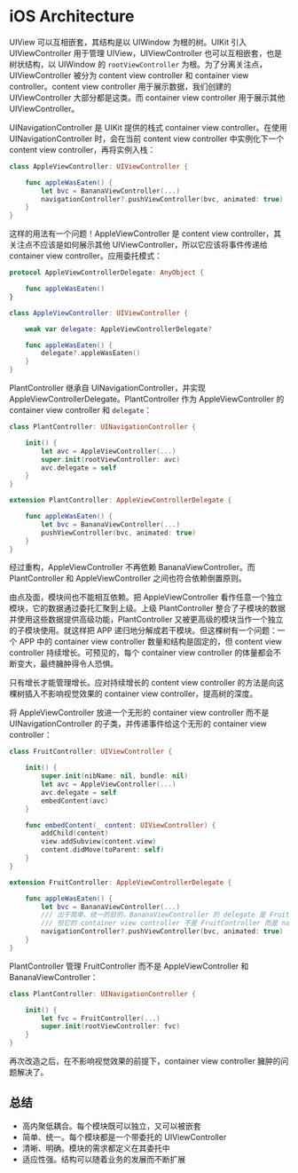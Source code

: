 # iOS Architecture

UIView 可以互相嵌套，其结构是以 UIWindow 为根的树。UIKit 引入 UIViewController 用于管理 UIView，UIViewController 也可以互相嵌套，也是树状结构，以 UIWindow 的 `rootViewController` 为根。为了分离关注点，UIViewController 被分为 content view controller 和 container view controller。content view controller 用于展示数据，我们创建的 UIViewController 大部分都是这类。而 container view controller 用于展示其他 UIViewController。

UINavigationController 是 UIKit 提供的栈式 container view controller。在使用 UINavigationController 时，会在当前 content view controller 中实例化下一个 content view controller，再将实例入栈：

```swift
class AppleViewController: UIViewController {

    func appleWasEaten() {
        let bvc = BananaViewController(...)
        navigationController?.pushViewController(bvc, animated: true)
    }
}
```

这样的用法有一个问题！AppleViewController 是 content view controller，其关注点不应该是如何展示其他 UIViewController，所以它应该将事件传递给 container view controller。应用委托模式：

```swift
protocol AppleViewControllerDelegate: AnyObject {

    func appleWasEaten()
}

class AppleViewController: UIViewController {

    weak var delegate: AppleViewControllerDelegate?

    func appleWasEaten() {
        delegate?.appleWasEaten()
    }
}
```

PlantController 继承自 UINavigationController，并实现 AppleViewControllerDelegate。PlantController 作为 AppleViewController 的 container view controller 和 `delegate`：

```swift
class PlantController: UINavigationController {

    init() {
        let avc = AppleViewController(...)
        super.init(rootViewController: avc)
        avc.delegate = self
    }
}

extension PlantController: AppleViewControllerDelegate {

    func appleWasEaten() {
        let bvc = BananaViewController(...)
        pushViewController(bvc, animated: true)
    }
}
```

经过重构，AppleViewController 不再依赖 BananaViewController。而 PlantController 和 AppleViewController 之间也符合依赖倒置原则。

由点及面，模块间也不能相互依赖。把 AppleViewController 看作任意一个独立模块，它的数据通过委托汇聚到上级。上级 PlantController 整合了子模块的数据并使用这些数据提供高级功能，PlantController 又被更高级的模块当作一个独立的子模块使用。就这样把 APP 递归地分解成若干模块。但这棵树有一个问题：一个 APP 中的 container view controller 数量和结构是固定的，但 content view controller 持续增长。可预见的，每个 container view controller 的体量都会不断变大，最终臃肿得令人恐惧。

只有增长才能管理增长。应对持续增长的 content view controller 的方法是向这棵树插入不影响视觉效果的 container view controller，提高树的深度。

将 AppleViewController 放进一个无形的 container view controller 而不是 UINavigationController 的子类，并传递事件给这个无形的 container view controller：

```swift
class FruitController: UIViewController {

    init() {
        super.init(nibName: nil, bundle: nil)
        let avc = AppleViewController(...)
        avc.delegate = self
        embedContent(avc)
    }

    func embedContent(_ content: UIViewController) {
        addChild(content)
        view.addSubview(content.view)
        content.didMove(toParent: self)
    }
}

extension FruitController: AppleViewControllerDelegate {

    func appleWasEaten() {
        let bvc = BananaViewController(...)
        /// 出于简单、统一的目的，BananaViewController 的 delegate 是 FruitController，
        /// 但它的 container view controller 不是 FruitController 而是 navigationController
        navigationController?.pushViewController(bvc, animated: true)
    }
}

```

PlantController 管理 FruitController 而不是 AppleViewController 和 BananaViewController：

```swift
class PlantController: UINavigationController {

    init() {
        let fvc = FruitController(...)
        super.init(rootViewController: fvc)
    }
}
```

再次改造之后，在不影响视觉效果的前提下，container view controller 臃肿的问题解决了。

## 总结

- 高内聚低耦合。每个模块既可以独立，又可以被嵌套
- 简单、统一。每个模块都是一个带委托的 UIViewController
- 清晰、明确。模块的需求都定义在其委托中
- 适应性强。结构可以随着业务的发展而不断扩展

